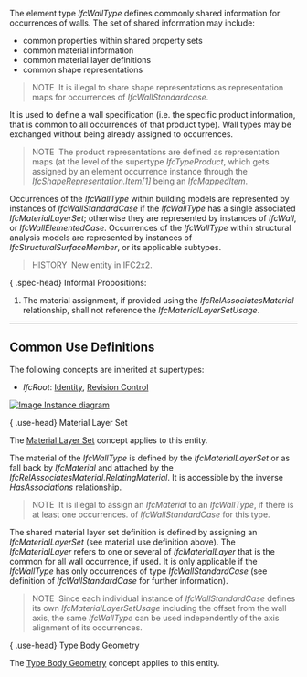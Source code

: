 The element type _IfcWallType_ defines commonly shared information for occurrences of walls. The set of shared information may include:

* common properties within shared property sets
* common material information
* common material layer definitions
* common shape representations

> NOTE&nbsp; It is illegal to share shape representations as representation maps for occurrences of _IfcWallStandardcase_.

It is used to define a wall specification (i.e. the specific product information, that is common to all occurrences of that product type). Wall types may be exchanged without being already assigned to occurrences.

> NOTE&nbsp; The product representations are defined as representation maps (at the level of the supertype _IfcTypeProduct_, which gets assigned by an element occurrence instance through the _IfcShapeRepresentation.Item[1]_ being an _IfcMappedItem_.

Occurrences of the _IfcWallType_ within building models are represented by instances of _IfcWallStandardCase_ if the _IfcWallType_ has a single associated _IfcMaterialLayerSet_; otherwise they are represented by instances of _IfcWall_, or _IfcWallElementedCase_. Occurrences of the _IfcWallType_ within structural analysis models are represented by instances of _IfcStructuralSurfaceMember_, or its applicable subtypes.

> HISTORY&nbsp; New entity in IFC2x2.

{ .spec-head}
Informal Propositions:

1. The material assignment, if provided using the _IfcRelAssociatesMaterial_ relationship, shall not reference the _IfcMaterialLayerSetUsage_.

___
## Common Use Definitions
The following concepts are inherited at supertypes:

* _IfcRoot_: [Identity](../../templates/identity.htm), [Revision Control](../../templates/revision-control.htm)

[![Image](../../../img/diagram.png)&nbsp;Instance diagram](../../../annex/annex-d/common-use-definitions/ifcwalltype.htm)

{ .use-head}
Material Layer Set

The [Material Layer Set](../../templates/material-layer-set.htm) concept applies to this entity.

The material of the _IfcWallType_ is defined by the _IfcMaterialLayerSet_ or as fall back by _IfcMaterial_ and attached by the _IfcRelAssociatesMaterial_._RelatingMaterial_. It is accessible by the inverse _HasAssociations_ relationship.

> NOTE&nbsp; It is illegal to assign an _IfcMaterial_ to an _IfcWallType_, if there is at least one occurrences. of _IfcWallStandardCase_ for this type.

The shared material layer set definition is defined by assigning an _IfcMaterialLayerSet_ (see material use definition above). The _IfcMaterialLayer_ refers to one or several of _IfcMaterialLayer_ that is the common for all wall occurrence, if used. It is only applicable if the _IfcWallType_ has only occurrences of type _IfcWallStandardCase_ (see definition of _IfcWallStandardCase_ for further information).

> NOTE&nbsp; Since each individual instance of _IfcWallStandardCase_ defines its own _IfcMaterialLayerSetUsage_ including the offset from the wall axis, the same _IfcWallType_ can be used independently of the axis alignment of its occurrences.

  
  
{ .use-head}
Type Body Geometry

The [Type Body Geometry](../../templates/type-body-geometry.htm) concept applies to this entity.